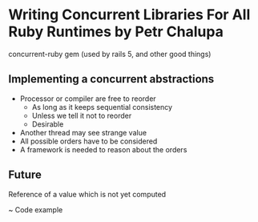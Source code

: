 # Writing Concurrent Libraries For All Ruby Runtimes by Petr Chalupa

concurrent-ruby gem (used by rails 5, and other good things)

## Implementing a concurrent abstractions
- Processor or compiler are free to reorder
  - As long as it keeps sequential consistency
  - Unless we tell it not to reorder
  - Desirable
- Another thread may see strange value
- All possible orders have to be considered
- A framework is needed to reason about the orders

## Future

Reference of a value which is not yet computed

~ Code example
